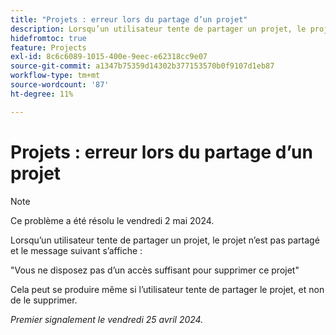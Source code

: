 ```yaml
---
title: "Projets : erreur lors du partage d’un projet"
description: Lorsqu’un utilisateur tente de partager un projet, le projet n’est pas partagé et un message s’affiche.
hidefromtoc: true
feature: Projects
exl-id: 8c6c6089-1015-400e-9eec-e62318cc9e07
source-git-commit: a1347b75359d14302b377153570b0f9107d1eb87
workflow-type: tm+mt
source-wordcount: '87'
ht-degree: 11%

---
```


# Projets : erreur lors du partage d’un projet

>[!NOTE]
>
>Ce problème a été résolu le vendredi 2 mai 2024.

Lorsqu’un utilisateur tente de partager un projet, le projet n’est pas partagé et le message suivant s’affiche :

&quot;Vous ne disposez pas d’un accès suffisant pour supprimer ce projet&quot;

Cela peut se produire même si l’utilisateur tente de partager le projet, et non de le supprimer.

_Premier signalement le vendredi 25 avril 2024._
